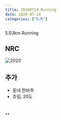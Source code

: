 ```yaml
---
title: 20200714 Running 
date: 2020-07-14
categories: ["E/R"]
---
```


5.03km Running 

## NRC

![2020](/img/20200714.jpg)

## 추가

*   동네 한바퀴
*   흐림, 20도

## ..


